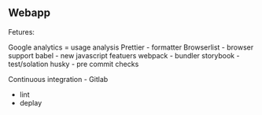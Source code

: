 ## Webapp

Fetures:

Google analytics = usage analysis
Prettier - formatter
Browserlist - browser support
babel - new javascript featuers
webpack - bundler
storybook - test/solation
husky - pre commit checks

Continuous integration - Gitlab

- lint
- deplay

